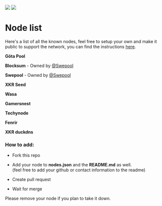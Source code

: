 <p>
<a href="https://chat.kryptokrona.se"><img src="https://img.shields.io/discord/562673808582901793?label=Discord&logo=Discord&logoColor=white&style=plastic"></a>
<a href="https://twitter.com/kryptokrona"><img src="https://img.shields.io/twitter/follow/kryptokrona?style=social"></a>
</p>

# Node list

Here's a list of all the known nodes, feel free to setup your own and make it public to support the network, you can find the instructions [here](https://kryptokrona.se/en/run-a-public-node/).

**Göta Pool**

**Blocksum** - Owned by [@Swepool](https://github.com/Swepool)

**Swepool** - Owned by [@Swepool](https://github.com/Swepool)

**XKR Seed**

**Wasa**

**Gamersnest**

**Techynode**

**Fenrir**

**XKR duckdns**



### How to add:

- Fork this repo

- Add your node to **nodes.json** and the **README.md** as well. <br>
  (feel free to add your github or contact information to the readme)

- Create pull request
- Wait for merge

Please remove your node if you plan to take it down.

